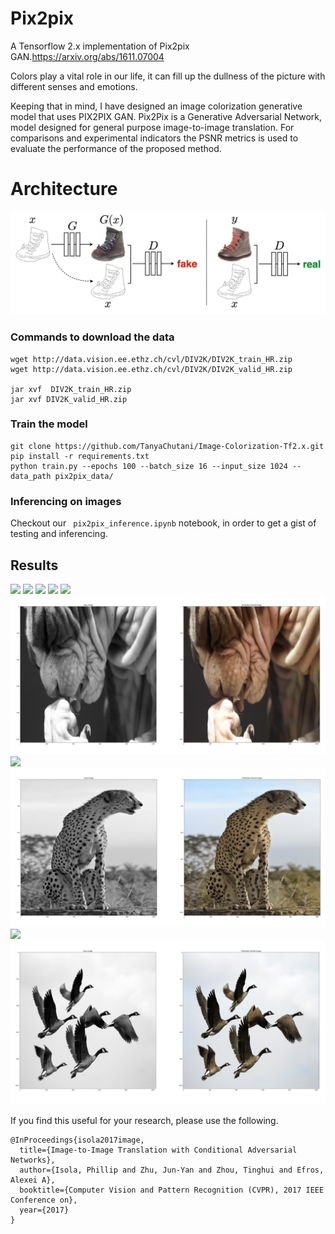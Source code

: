 # Pix2pix

A Tensorflow 2.x implementation of Pix2pix GAN.https://arxiv.org/abs/1611.07004

Colors play a vital role in our life,  it can fill up the dullness of the picture with different senses and emotions. 

Keeping that in mind, I have designed an image colorization generative model that uses PIX2PIX GAN. Pix2Pix is a Generative Adversarial Network, model designed for general purpose image-to-image translation. For comparisons and experimental indicators the PSNR metrics is used to evaluate the performance of the proposed method. 

# Architecture
![](assets/paper.png)

### Commands to download the data
```
wget http://data.vision.ee.ethz.ch/cvl/DIV2K/DIV2K_train_HR.zip
wget http://data.vision.ee.ethz.ch/cvl/DIV2K/DIV2K_valid_HR.zip

jar xvf  DIV2K_train_HR.zip
jar xvf DIV2K_valid_HR.zip
```

### Train the model
```
git clone https://github.com/TanyaChutani/Image-Colorization-Tf2.x.git
pip install -r requirements.txt
python train.py --epochs 100 --batch_size 16 --input_size 1024 --data_path pix2pix_data/
```

### Inferencing on images

Checkout our ` pix2pix_inference.ipynb` notebook, in order to get a gist of testing and inferencing. 

## Results

![](https://raw.githubusercontent.com/TanyaChutani/Image-Colorization-Tf2.x/main/results/op_0802.png)
![](https://raw.githubusercontent.com/TanyaChutani/Image-Colorization-Tf2.x/main/results/op_0807.png)
![](https://raw.githubusercontent.com/TanyaChutani/Image-Colorization-Tf2.x/main/results/op_0819.png)
![](https://raw.githubusercontent.com/TanyaChutani/Image-Colorization-Tf2.x/main/results/op_0823.png)
![](https://raw.githubusercontent.com/TanyaChutani/Image-Colorization-Tf2.x/main/results/op_0834.png)
![](https://raw.githubusercontent.com/TanyaChutani/Image-Colorization-Tf2.x/main/results/op_0838.png)
![](https://raw.githubusercontent.com/TanyaChutani/Image-Colorization-Tf2.x/main/results/op_0849.png)
![](https://raw.githubusercontent.com/TanyaChutani/Image-Colorization-Tf2.x/main/results/op_0863.png)
![](https://raw.githubusercontent.com/TanyaChutani/Image-Colorization-Tf2.x/main/results/op_0869.png)
![](https://raw.githubusercontent.com/TanyaChutani/Image-Colorization-Tf2.x/main/results/op_0896.png)

If you find this useful for your research, please use the following.
```
@InProceedings{isola2017image,
  title={Image-to-Image Translation with Conditional Adversarial Networks},
  author={Isola, Phillip and Zhu, Jun-Yan and Zhou, Tinghui and Efros, Alexei A},
  booktitle={Computer Vision and Pattern Recognition (CVPR), 2017 IEEE Conference on},
  year={2017}
}
```
